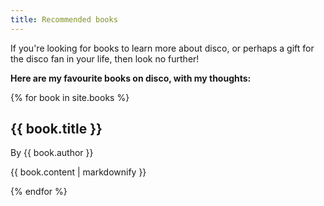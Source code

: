 ```yaml
---
title: Recommended books
---
```


If you're looking for books to learn more about disco, or perhaps a gift for the disco fan in your life, then look no further!

**Here are my favourite books on disco, with my thoughts:**

{% for book in site.books %}
  <h2>
    {{ book.title }}
  </h2>
  <p>By {{ book.author }}</p>
  <p>{{ book.content | markdownify }}</p>
{% endfor %}